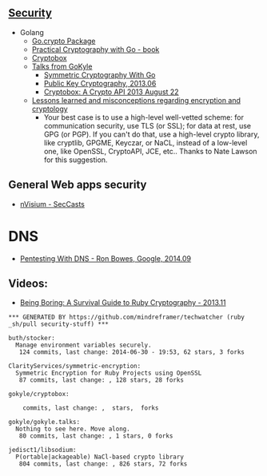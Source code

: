 ## [Security](http://security.stackexchange.com/)


  - Golang
    - [Go.crypto Package](http://godoc.org/code.google.com/p/go.crypto)
    - [Practical Cryptography with Go - book](http://book.gokyle.org/)
    - [Cryptobox](http://cryptobox.tyrfingr.is/)
    - [Talks from GoKyle](http://talks.gokyle.org/denver.gophers/2013/)
      - [Symmetric Cryptography With Go](http://denvergophers.com/2013-03/symmetric.slide)
      - [Public Key Cryptography, 2013.06](http://talks.gokyle.org/denver.gophers/2013/pkc.slide)
      - [Cryptobox: A Crypto API 2013 August 22](http://talks.gokyle.org/denver.gophers/2013/cryptobox.article)
    - [Lessons learned and misconceptions regarding encryption and cryptology](http://security.stackexchange.com/questions/2202/lessons-learned-and-misconceptions-regarding-encryption-and-cryptology)
      - Your best case is to use a high-level well-vetted scheme: for communication security, use TLS (or SSL); for data at rest, use GPG (or PGP). If you can't do that, use a high-level crypto library, like cryptlib, GPGME, Keyczar, or NaCL, instead of a low-level one, like OpenSSL, CryptoAPI, JCE, etc.. Thanks to Nate Lawson for this suggestion.


## General Web apps security
  - [nVisium - SecCasts](https://www.seccasts.com/mror)


# DNS
  - [Pentesting With DNS - Ron Bowes, Google, 2014.09](https://docs.google.com/presentation/d/1HfXVJyXElzBshZ9SYNjBwJf_4MBaho6UcATTFwApfXw/preview?sle=true#slide=id.g34df6c118_289)

## Videos:
  - [Being Boring: A Survival Guide to Ruby Cryptography - 2013.11](http://www.confreaks.com/videos/2902-rubyconf2013-being-boring-a-survival-guide-to-ruby-cryptography)


<!-- PROJECTS_LIST_START -->
    *** GENERATED BY https://github.com/mindreframer/techwatcher (ruby _sh/pull security-stuff) ***

    buth/stocker:
      Manage environment variables securely.
       124 commits, last change: 2014-06-30 - 19:53, 62 stars, 3 forks

    ClarityServices/symmetric-encryption:
      Symmetric Encryption for Ruby Projects using OpenSSL
       87 commits, last change: , 128 stars, 28 forks

    gokyle/cryptobox:

        commits, last change: ,  stars,  forks

    gokyle/gokyle.talks:
      Nothing to see here. Move along.
       80 commits, last change: , 1 stars, 0 forks

    jedisct1/libsodium:
      P(ortable|ackageable) NaCl-based crypto library
       804 commits, last change: , 826 stars, 72 forks
<!-- PROJECTS_LIST_END -->
